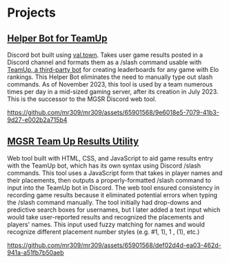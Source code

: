 # Projects
## [Helper Bot for TeamUp](https://www.val.town/v/rayman/mgsrBotEndpoint)
Discord bot built using [val.town](https://www.val.town/v/rayman/mgsrBotEndpoint). Takes user game results posted in a Discord channel and formats them as a /slash command usable with [TeamUp, a third-party bot](https://teamupdiscord.com/) for creating leaderboards for any game with Elo rankings. This Helper Bot eliminates the need to manually type out slash commands.  As of November 2023, this tool is used by a team numerous times per day in a mid-sized gaming server, after its creation in July 2023. This is the successor to the MGSR Discord web tool.

https://github.com/mr309/mr309/assets/65901568/9e6018e5-7079-41b3-9d27-e002b2a715b4

## [MGSR Team Up Results Utility](https://mr309.github.io/MGSR-TeamUp/mgsr/)
Web tool built with HTML, CSS, and JavaScript to aid game results entry with the TeamUp bot, which has its own syntax using Discord /slash commands. This tool uses a JavaScript form that takes in player names and their placements, then outputs a properly-formatted /slash command to input into the TeamUp bot in Discord. The web tool ensured consistency in recording game results because it eliminated potential errors when typing the /slash command manually. The tool initially had drop-downs and predictive search boxes for usernames, but I later added a text input which would take user-reported results and recognized the placements and players' names. This input used fuzzy matching for names and would recognize different placement number styles (e.g. #1, 1), 1 , (1), etc.)

https://github.com/mr309/mr309/assets/65901568/def02d4d-ea03-462d-941a-a51fb7b50aeb

<!---
mr309/mr309 is a ✨ special ✨ repository because its `README.md` (this file) appears on your GitHub profile.
You can click the Preview link to take a look at your changes.
--->
